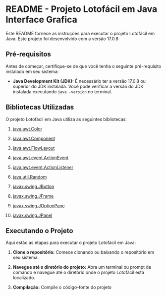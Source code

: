 # README - Projeto Lotofácil em Java Interface Grafica

Este README fornece as instruções para executar o projeto Lotofácil em Java. Este projeto foi desenvolvido com a versão 17.0.8

## Pré-requisitos

Antes de começar, certifique-se de que você tenha o seguinte pré-requisito instalado em seu sistema:

- **Java Development Kit (JDK):** É necessário ter a versão 17.0.8 ou superior do JDK instalada. Você pode verificar a versão do JDK instalada executando `java -version` no terminal.

## Bibliotecas Utilizadas

O projeto Lotofácil em Java utiliza as seguintes bibliotecas:

1. [java.awt.Color](https://docs.oracle.com/javase/8/docs/api/java/awt/Color.html)

2. [java.awt.Component](https://docs.oracle.com/javase/8/docs/api/java/awt/Component.html)

3. [java.awt.FlowLayout](https://docs.oracle.com/javase/8/docs/api/java/awt/FlowLayout.html)

4. [java.awt.event.ActionEvent](https://docs.oracle.com/javase/8/docs/api/java/awt/event/ActionEvent.html)

5. [java.awt.event.ActionListener](https://docs.oracle.com/javase/8/docs/api/java/awt/event/ActionListener.html)

6. [java.util.Random](https://docs.oracle.com/javase/8/docs/api/java/util/Random.html)

7. [javax.swing.JButton](https://docs.oracle.com/javase/8/docs/api/javax/swing/JButton.html)

8. [javax.swing.JFrame](https://docs.oracle.com/javase/8/docs/api/javax/swing/JFrame.html)

9. [javax.swing.JOptionPane](https://docs.oracle.com/javase/8/docs/api/javax/swing/JOptionPane.html)

10. [javax.swing.JPanel](https://docs.oracle.com/javase/8/docs/api/javax/swing/JPanel.html)


## Executando o Projeto

Aqui estão as etapas para executar o projeto Lotofácil em Java:

1. **Clone o repositório:** Comece clonando ou baixando o repositório em seu sistema.

2. **Navegue até o diretório do projeto:** Abra um terminal ou prompt de comando e navegue até o diretório onde o projeto Lotofácil está localizado.

3. **Compilação:** Compile o código-fonte do projeto
